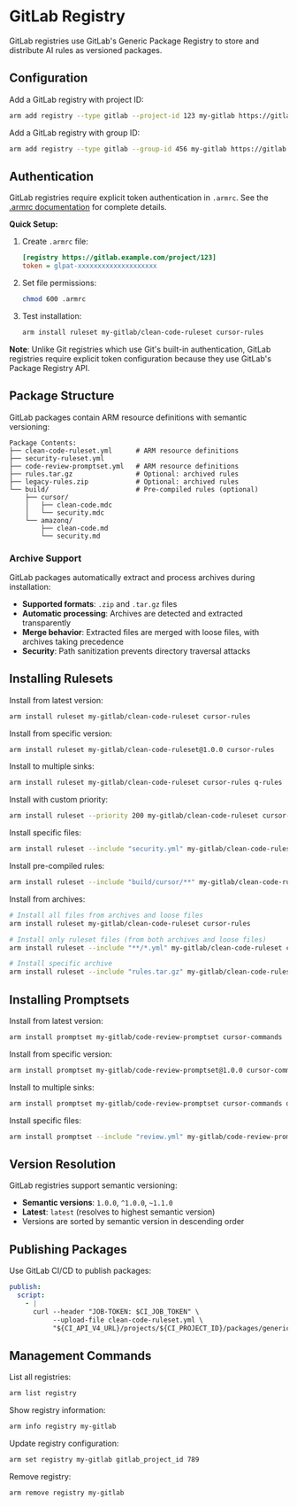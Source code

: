 # GitLab Registry

GitLab registries use GitLab's Generic Package Registry to store and distribute AI rules as versioned packages.

## Configuration

Add a GitLab registry with project ID:

```bash
arm add registry --type gitlab --project-id 123 my-gitlab https://gitlab.example.com
```

Add a GitLab registry with group ID:

```bash
arm add registry --type gitlab --group-id 456 my-gitlab https://gitlab.example.com
```

## Authentication

GitLab registries require explicit token authentication in `.armrc`. See the [.armrc documentation](../armrc.md) for complete details.

**Quick Setup:**

1. Create `.armrc` file:
   ```ini
   [registry https://gitlab.example.com/project/123]
   token = glpat-xxxxxxxxxxxxxxxxxxxx
   ```

2. Set file permissions:
   ```bash
   chmod 600 .armrc
   ```

3. Test installation:
   ```bash
   arm install ruleset my-gitlab/clean-code-ruleset cursor-rules
   ```

**Note**: Unlike Git registries which use Git's built-in authentication, GitLab registries require explicit token configuration because they use GitLab's Package Registry API.

## Package Structure

GitLab packages contain ARM resource definitions with semantic versioning:

```
Package Contents:
├── clean-code-ruleset.yml      # ARM resource definitions
├── security-ruleset.yml
├── code-review-promptset.yml   # ARM resource definitions
├── rules.tar.gz                # Optional: archived rules
├── legacy-rules.zip            # Optional: archived rules
└── build/                      # Pre-compiled rules (optional)
    ├── cursor/
    │   ├── clean-code.mdc
    │   └── security.mdc
    └── amazonq/
        ├── clean-code.md
        └── security.md
```

### Archive Support

GitLab packages automatically extract and process archives during installation:

- **Supported formats**: `.zip` and `.tar.gz` files
- **Automatic processing**: Archives are detected and extracted transparently
- **Merge behavior**: Extracted files are merged with loose files, with archives taking precedence
- **Security**: Path sanitization prevents directory traversal attacks

## Installing Rulesets

Install from latest version:
```bash
arm install ruleset my-gitlab/clean-code-ruleset cursor-rules
```

Install from specific version:
```bash
arm install ruleset my-gitlab/clean-code-ruleset@1.0.0 cursor-rules
```

Install to multiple sinks:
```bash
arm install ruleset my-gitlab/clean-code-ruleset cursor-rules q-rules
```

Install with custom priority:
```bash
arm install ruleset --priority 200 my-gitlab/clean-code-ruleset cursor-rules
```

Install specific files:
```bash
arm install ruleset --include "security.yml" my-gitlab/clean-code-ruleset cursor-rules
```

Install pre-compiled rules:
```bash
arm install ruleset --include "build/cursor/**" my-gitlab/clean-code-ruleset cursor-rules
```

Install from archives:
```bash
# Install all files from archives and loose files
arm install ruleset my-gitlab/clean-code-ruleset cursor-rules

# Install only ruleset files (from both archives and loose files)
arm install ruleset --include "**/*.yml" my-gitlab/clean-code-ruleset cursor-rules

# Install specific archive
arm install ruleset --include "rules.tar.gz" my-gitlab/clean-code-ruleset cursor-rules
```

## Installing Promptsets

Install from latest version:
```bash
arm install promptset my-gitlab/code-review-promptset cursor-commands
```

Install from specific version:
```bash
arm install promptset my-gitlab/code-review-promptset@1.0.0 cursor-commands
```

Install to multiple sinks:
```bash
arm install promptset my-gitlab/code-review-promptset cursor-commands q-prompts
```

Install specific files:
```bash
arm install promptset --include "review.yml" my-gitlab/code-review-promptset cursor-commands
```

## Version Resolution

GitLab registries support semantic versioning:

- **Semantic versions**: `1.0.0`, `^1.0.0`, `~1.1.0`
- **Latest**: `latest` (resolves to highest semantic version)
- Versions are sorted by semantic version in descending order

## Publishing Packages

Use GitLab CI/CD to publish packages:

```yaml
publish:
  script:
    - |
      curl --header "JOB-TOKEN: $CI_JOB_TOKEN" \
           --upload-file clean-code-ruleset.yml \
           "${CI_API_V4_URL}/projects/${CI_PROJECT_ID}/packages/generic/clean-code-ruleset/1.0.0/clean-code-ruleset.yml"
```

## Management Commands

List all registries:
```bash
arm list registry
```

Show registry information:
```bash
arm info registry my-gitlab
```

Update registry configuration:
```bash
arm set registry my-gitlab gitlab_project_id 789
```

Remove registry:
```bash
arm remove registry my-gitlab
```
